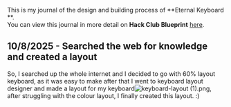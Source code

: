 <!--
  ===================    !!READ THIS NOTICE!!   ====================
  DO NOT edit this file manually. Your changes WILL BE OVERWRITTEN!
  This journal is auto generated and updated by Hack Club Blueprint.
  To edit this file, please edit your journal entries on Blueprint.
  ==================================================================
-->

This is my journal of the design and building process of **Eternal Keyboard **.  
You can view this journal in more detail on **Hack Club Blueprint** [here](https://blueprint.hackclub.com/projects/316).


## 10/8/2025 - Searched the web for knowledge and created a layout  

So, I searched up the whole internet and I decided to go with 60% layout keyboard, as it was easy to make after that I went to keyboard layout designer and made a layout for my keyboard![keyboard-layout (1).png](https://blueprint.hackclub.com/user-attachments/blobs/proxy/eyJfcmFpbHMiOnsiZGF0YSI6MTA1NiwicHVyIjoiYmxvYl9pZCJ9fQ==--ba9d431796388711b0cba1f64c71ce3de7c7d440/keyboard-layout%20(1).png), after struggling with the colour layout, I finally created this layout. :)
  

